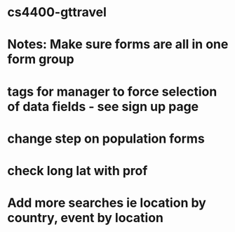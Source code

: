 # cs4400-gttravel

# Notes: Make sure forms are all in one form group
# <form> tags for manager to force selection of data fields - see sign up page
# change step on population forms
# check long lat with prof
# Add more searches ie location by country, event by location